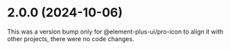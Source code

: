 # 2.0.0 (2024-10-06)

This was a version bump only for @element-plus-ui/pro-icon to align it with other projects, there were no code changes.
